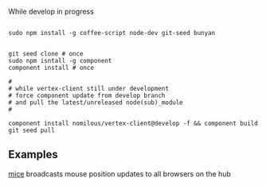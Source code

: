 

While develop in progress

```

sudo npm install -g coffee-script node-dev git-seed bunyan


git seed clone # once 
sudo npm isntall -g component
component install # once

#
# while vertex-client still under development
# force component update from develop branch
# and pull the latest/unreleased node(sub)_module
#

component install nomilous/vertex-client@develop -f && component build
git seed pull

```


Examples
--------

[mice](./src/mice) broadcasts mouse position updates to all browsers on the hub

